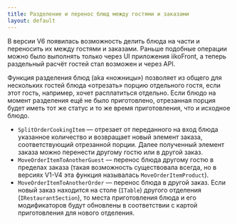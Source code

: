 ```yaml
---
title: Разделение и перенос блюд между гостями и заказами
layout: default
---
```

В версии V6 появилась возможность делить блюда на части и переносить их между гостями и заказами. Раньше подобные операции можно было выполнять только через UI приложения iikoFront, а теперь раздельный расчёт гостей стал возможен и через API.

Функция разделения блюд (aka «ножницы») позволяет из общего для нескольких гостей блюда «отрезать» порцию отдельного гостя, если этот гость, например, хочет расплатиться отдельно. Если блюдо на момент разделения ещё не было приготовлено, отрезанная порция будет иметь тот же статус и то же время приготовления, что и исходное блюдо.

- `SplitOrderCookingItem` — отрезает от переданного на вход блюда указанное количество и возвращает новый элемент заказа, соответствующий отрезанной порции. Далее полученный элемент заказа можно перенести другому гостю или в другой заказ.
- `MoveOrderItemToAnotherGuest` — перенос блюда другому гостю в пределах заказа (такая возможность существовала всегда, но в версиях V1-V4 эта функция называлась `MoveOrderItemProduct`).
- `MoveOrderItemToAnotherOrder` — перенос блюда в другой заказ. Если новый заказ находится на столе (`ITable`) другого отделения (`IRestaurantSection`), то места приготовления блюда и его модификаторов будут обновлены в соответствии с картой приготовления для нового отделения.